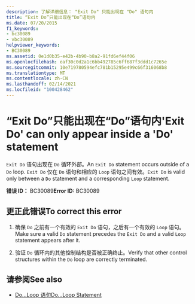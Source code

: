 ```yaml
---
description: 了解详细信息： "Exit Do" 只能出现在 "Do" 语句内
title: “Exit Do”只能出现在“Do”语句内
ms.date: 07/20/2015
f1_keywords:
- bc30089
- vbc30089
helpviewer_keywords:
- BC30089
ms.assetid: 0e1d0b35-e42b-4b90-b8a2-91fd6ef44f06
ms.openlocfilehash: eaf30c0d2a1c6bb492785c6ff687f3ddd1c7265e
ms.sourcegitcommit: 10e719780594efc781b15295e499c66f316068b8
ms.translationtype: MT
ms.contentlocale: zh-CN
ms.lasthandoff: 02/14/2021
ms.locfileid: "100428462"
---
```

# <a name="exit-do-can-only-appear-inside-a-do-statement"></a><span data-ttu-id="9b482-103">“Exit Do”只能出现在“Do”语句内</span><span class="sxs-lookup"><span data-stu-id="9b482-103">'Exit Do' can only appear inside a 'Do' statement</span></span>

<span data-ttu-id="9b482-104">`Exit Do` 语句出现在 `Do` 循环外部。</span><span class="sxs-lookup"><span data-stu-id="9b482-104">An `Exit Do` statement occurs outside of a `Do` loop.</span></span> <span data-ttu-id="9b482-105">`Exit Do` 仅在 `Do` 语句和相应的 `Loop` 语句之间有效。</span><span class="sxs-lookup"><span data-stu-id="9b482-105">`Exit Do` is valid only between a `Do` statement and a corresponding `Loop` statement.</span></span>  
  
 <span data-ttu-id="9b482-106">**错误 ID：** BC30089</span><span class="sxs-lookup"><span data-stu-id="9b482-106">**Error ID:** BC30089</span></span>  
  
## <a name="to-correct-this-error"></a><span data-ttu-id="9b482-107">更正此错误</span><span class="sxs-lookup"><span data-stu-id="9b482-107">To correct this error</span></span>  
  
1. <span data-ttu-id="9b482-108">确保 `Do` 之前有一个有效的 `Exit Do` 语句，之后有一个有效的 `Loop` 语句。</span><span class="sxs-lookup"><span data-stu-id="9b482-108">Make sure a valid `Do` statement precedes the `Exit Do` and a valid `Loop` statement appears after it.</span></span>  
  
2. <span data-ttu-id="9b482-109">验证 `Do` 循环内的其他控制结构是否被正确终止。</span><span class="sxs-lookup"><span data-stu-id="9b482-109">Verify that other control structures within the `Do` loop are correctly terminated.</span></span>  
  
## <a name="see-also"></a><span data-ttu-id="9b482-110">请参阅</span><span class="sxs-lookup"><span data-stu-id="9b482-110">See also</span></span>

- [<span data-ttu-id="9b482-111">Do...Loop 语句</span><span class="sxs-lookup"><span data-stu-id="9b482-111">Do...Loop Statement</span></span>](../language-reference/statements/do-loop-statement.md)
